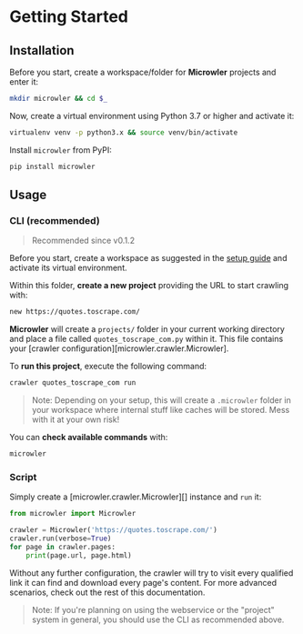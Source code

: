 # Getting Started

## Installation
Before you start, create a workspace/folder for **Microwler** projects and enter it:
```bash
mkdir microwler && cd $_
```

Now, create a virtual environment using Python 3.7 or higher and activate it:
```bash
virtualenv venv -p python3.x && source venv/bin/activate
```

Install `microwler` from PyPI:
```bash
pip install microwler
```

## Usage
### CLI (recommended)
> Recommended since v0.1.2

Before you start, create a workspace as suggested in the [setup guide](#installation)
and activate its virtual environment.

Within this folder, **create a new project** providing the URL to start
crawling with:
```bash
new https://quotes.toscrape.com/
```
**Microwler** will create a `projects/` folder in your current working directory and place
a file called `quotes_toscrape_com.py` within it. This file contains your [crawler configuration][microwler.crawler.Microwler].

To **run this project**, execute the following command:
```bash
crawler quotes_toscrape_com run
```
> Note: Depending on your setup, this will create a `.microwler` folder in your workspace
> where internal stuff like caches will be stored. Mess with it at your own risk!

You can **check available commands** with:
```bash
microwler
```

### Script
Simply create a [microwler.crawler.Microwler][] instance and `run` it:

```python
from microwler import Microwler

crawler = Microwler('https://quotes.toscrape.com/')
crawler.run(verbose=True)
for page in crawler.pages:
    print(page.url, page.html)
```
Without any further configuration, the crawler will try to visit every qualified link it can find and download
every page's content. For more advanced scenarios, check out the rest of this documentation.

> Note: If you're planning on using the webservice or the "project" system in general, you should use the CLI
as recommended above.